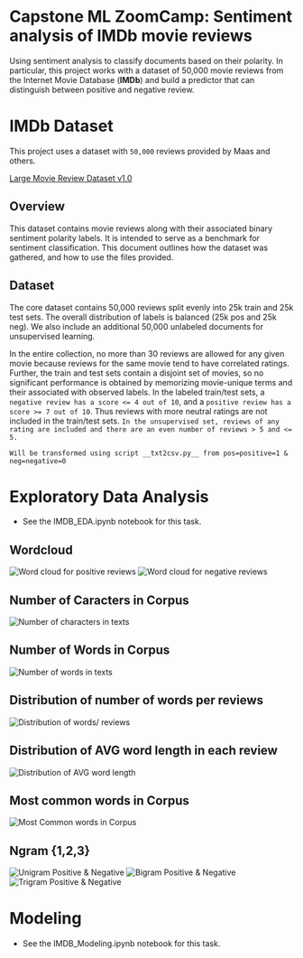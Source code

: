 # Capstone ML ZoomCamp: Sentiment analysis of IMDb movie reviews

Using sentiment analysis to classify documents based on their polarity. In particular, this project works with a dataset of 50,000 movie reviews from the Internet Movie Database (__IMDb__) and build a predictor that can distinguish between positive and negative review.

# IMDb Dataset

This project uses a dataset with `50,000` reviews provided by Maas and others.

[Large Movie Review Dataset v1.0](http://ai.stanford.edu/~amaas/data/sentiment/)

## Overview
This dataset contains movie reviews along with their associated binary sentiment polarity labels. It is intended to serve as a benchmark for sentiment classification. This document outlines how the dataset was gathered, and how to use the files provided.

## Dataset
The core dataset contains 50,000 reviews split evenly into 25k train and 25k test sets. The overall distribution of labels is balanced (25k pos and 25k neg). We also include an additional 50,000 unlabeled documents for unsupervised learning.

In the entire collection, no more than 30 reviews are allowed for any given movie because reviews for the same movie tend to have correlated ratings. Further, the train and test sets contain a disjoint set of movies, so no significant performance is obtained by memorizing movie-unique terms and their associated with observed labels. In the labeled train/test sets, a `negative review has a score <= 4 out of 10`, and a `positive review has a score >= 7 out of 10`. Thus reviews with more neutral ratings are not included in the train/test sets. `In the unsupervised set, reviews of any rating are included and there are an even number of reviews > 5 and <= 5.`

`Will be transformed using script __txt2csv.py__ from pos=positive=1 & neg=negative=0`

# Exploratory Data Analysis

* See the IMDB_EDA.ipynb notebook for this task.
## Wordcloud 

![Word cloud for positive reviews](https://github.com/ayoub-berdeddouch/capstone-mlzoomcamp/blob/main/screenshots/wordCloud_pos.png)
![Word cloud for negative reviews](https://github.com/ayoub-berdeddouch/capstone-mlzoomcamp/blob/main/screenshots/wordCloud_neg.png)

## Number of Caracters in Corpus
![Number of characters in texts](https://github.com/ayoub-berdeddouch/capstone-mlzoomcamp/blob/main/screenshots/numb_car_texts.png)

## Number of Words in Corpus
![Number of words in texts](https://github.com/ayoub-berdeddouch/capstone-mlzoomcamp/blob/main/screenshots/numb_words_texts.png)

## Distribution of number of words per reviews
![Distribution of words/ reviews](https://github.com/ayoub-berdeddouch/capstone-mlzoomcamp/blob/main/screenshots/Distribution_of_number_words_per_reviews.png)

## Distribution of AVG word length in each review
![Distribution of AVG word length](https://github.com/ayoub-berdeddouch/capstone-mlzoomcamp/blob/main/screenshots/Distribution_avg_number_words_per_reviews.png)

## Most common words in Corpus
![Most Common words in Corpus](https://github.com/ayoub-berdeddouch/capstone-mlzoomcamp/blob/main/screenshots/mostCommon_words.png)



## Ngram {1,2,3}
![Unigram Positive & Negative](https://github.com/ayoub-berdeddouch/capstone-mlzoomcamp/blob/main/screenshots/unigram_pos_neg.png)
![Bigram Positive & Negative](https://github.com/ayoub-berdeddouch/capstone-mlzoomcamp/blob/main/screenshots/bigram_pos_neg.png)
![Trigram Positive & Negative](https://github.com/ayoub-berdeddouch/capstone-mlzoomcamp/blob/main/screenshots/trigram_pos_neg.png)

# Modeling 

* See the IMDB_Modeling.ipynb notebook for this task.

